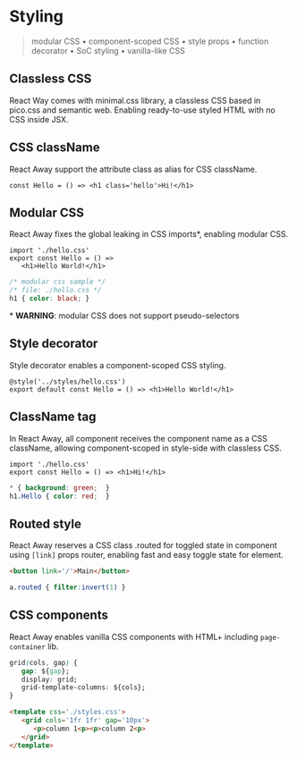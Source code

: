 <style>@import url(styling.css);</style> 

# Styling

> modular CSS • component-scoped CSS • style props • function decorator • SoC styling • vanilla-like CSS

## Classless CSS

React Way comes with minimal.css library, a classless CSS based in pico.css and semantic web. Enabling ready-to-use styled HTML with no CSS inside JSX.

## CSS className

React Away support the attribute class as alias for CSS className.

```tsx
const Hello = () => <h1 class='hello'>Hi!</h1>
```

## Modular CSS

React Away fixes the global leaking in CSS imports\*, enabling modular CSS.

<aside cols='2'><section>

```tsx
import './hello.css'
export const Hello = () => 
   <h1>Hello World!</h1>
```

</section><section>

```css
/* modular css sample */
/* file: ./hello.css */
h1 { color: black; }
```

</section></aside>

<div warning>
* <strong>WARNING</strong>: modular CSS does not support pseudo-selectors
</div>

## Style decorator

Style decorator enables a component-scoped CSS styling.

```tsx
@style('../styles/hello.css')
export default const Hello = () => <h1>Hello World!</h1>
```

## ClassName tag

In React Away, all component receives the component name as a CSS className, allowing component-scoped in style-side with classless CSS.

<aside cols='5:4' style='margin-top: 10px;'>

```tsx
import './hello.css'
export const Hello = () => <h1>Hi!</h1>
```

```css
* { background: green;  }
h1.Hello { color: red;  }
```

</aside>

## Routed style

React Away reserves a CSS class .routed for toggled state in component using `[link]` props router, enabling fast and easy toggle state for element.

<aside cols='2'>

```html
<button link='/'>Main</button>
```

```css
a.routed { filter:invert(1) }
```

</aside>

## CSS components

React Away enables vanilla CSS components with HTML+ including `page-container` lib.

<aside cols='2'>

```css
grid(cols, gap) {
   gap: ${gap};
   display: grid;
   grid-template-columns: ${cols};
}
```

```html
<template css='./styles.css'>
   <grid cols='1fr 1fr' gap='10px'>
      <p>column 1<p><p>column 2<p>
   </grid>
</template>
```

</aside>